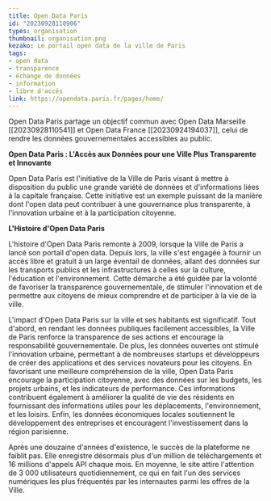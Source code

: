 ```yaml
---
title: Open Data Paris
id: "20230928110906"
types: organisation
thumbnail: organisation.png
kezako: Le portail open data de la ville de Paris
tags:
- open data
- transparence
- échange de données
- information
- libre d'accés
link: https://opendata.paris.fr/pages/home/
---
```

Open Data Paris partage un objectif commun avec Open Data Marseille [[20230928110541]] et Open Data France [[20230924194037]], celui de rendre les données gouvernementales accessibles au public.

**Open Data Paris : L'Accès aux Données pour une Ville Plus Transparente et Innovante**

Open Data Paris est l'initiative de la Ville de Paris visant à mettre à disposition du public une grande variété de données et d'informations liées à la capitale française. Cette initiative est un exemple puissant de la manière dont l'open data peut contribuer à une gouvernance plus transparente, à l'innovation urbaine et à la participation citoyenne. 

**L'Histoire d'Open Data Paris**

L'histoire d'Open Data Paris remonte à 2009, lorsque la Ville de Paris a lancé son portail d'open data. Depuis lors, la ville s'est engagée à fournir un accès libre et gratuit à un large éventail de données, allant des données sur les transports publics et les infrastructures à celles sur la culture, l'éducation et l'environnement. Cette démarche a été guidée par la volonté de favoriser la transparence gouvernementale, de stimuler l'innovation et de permettre aux citoyens de mieux comprendre et de participer à la vie de la ville.

L'impact d'Open Data Paris sur la ville et ses habitants est significatif. Tout d'abord, en rendant les données publiques facilement accessibles, la Ville de Paris renforce la transparence de ses actions et encourage la responsabilité gouvernementale. De plus, les données ouvertes ont stimulé l'innovation urbaine, permettant à de nombreuses startups et développeurs de créer des applications et des services novateurs pour les citoyens. En favorisant une meilleure compréhension de la ville, Open Data Paris encourage la participation citoyenne, avec des données sur les budgets, les projets urbains, et les indicateurs de performance. Ces informations contribuent également à améliorer la qualité de vie des résidents en fournissant des informations utiles pour les déplacements, l'environnement, et les loisirs. Enfin, les données économiques locales soutiennent le développement des entreprises et encouragent l'investissement dans la région parisienne.

Après une douzaine d'années d'existence, le succès de la plateforme ne faiblit pas. Elle enregistre désormais plus d'un million de téléchargements et 16 millions d'appels API chaque mois. En moyenne, le site attire l'attention de 3 000 utilisateurs quotidiennement, ce qui en fait l'un des services numériques les plus fréquentés par les internautes parmi les offres de la Ville.